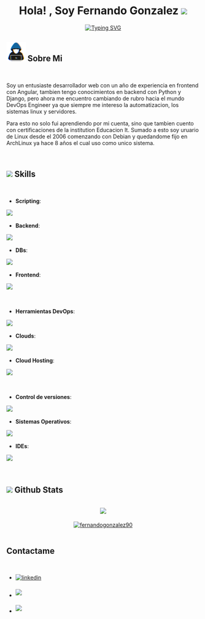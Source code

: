 <h1 align="center"><b>Hola! , Soy Fernando Gonzalez </b><img src="https://media.giphy.com/media/hvRJCLFzcasrR4ia7z/giphy.gif" width="35"></h1>
<!--  -->
<p align="center">
  <a href="https://github.com/DenverCoder1/readme-typing-svg"><img src="https://readme-typing-svg.herokuapp.com?font=Time+New+Roman&color=cyan&size=25&center=true&vCenter=true&width=600&height=100&lines=DevOps%20Engineer;Python%20Developer;Operador%20Linux" alt="Typing SVG"></a>
</p>

## <picture><img src = "https://github.com/0xAbdulKhalid/0xAbdulKhalid/raw/main/assets/mdImages/about_me.gif" width = 50px></picture> **Sobre Mi**


<br>



<p>
Soy un entusiaste desarrollador web con un año de experiencia en frontend con Angular, tambien tengo conocimientos en backend con Python y Django, pero ahora me encuentro cambiando de rubro hacia el mundo DevOps Engineer ya que siempre me intereso la automatizacion, los sistemas linux y servidores.

Para esto no solo fui aprendiendo por mi cuenta, sino que tambien cuento con certificaciones de la institution Educacion It.
Sumado a esto soy uruario de Linux desde el 2006 comenzando con Debian y quedandome fijo en ArchLinux ya hace 8 años el cual uso como unico sistema.
</p>

<br>


## <img src="https://media2.giphy.com/media/QssGEmpkyEOhBCb7e1/giphy.gif?cid=ecf05e47a0n3gi1bfqntqmob8g9aid1oyj2wr3ds3mg700bl&rid=giphy.gif" width ="25"><b> Skills</b>

<br>

<p align="center">

- **Scripting**:
<p align="left">
  <a href=#>
    <img src="https://skillicons.dev/icons?i=python,bash&perline=12" />
  </a>
</p>

- **Backend**:
<p align="left">
  <a href=#>
    <img src="https://skillicons.dev/icons?i=python,django,fastapi&perline=12" />
  </a>
</p>

- **DBs**:
<p align="left">
  <a href=#>
    <img src="https://skillicons.dev/icons?i=sqlite&perline=12" />
  </a>
</p>

- **Frontend**:
<p align="left">
  <a href=#>
    <img src="https://skillicons.dev/icons?i=html,css,js,ts,angular,react&perline=12" />
  </a>
</p>

<br>

- **Herramientas DevOps**:
<p align="left">
  <a href=#>
    <img src="https://skillicons.dev/icons?i=githubactions,jenkins,docker,kubernetes&perline=12" />
  </a>
</p>

- **Clouds**:
<p align="left">
  <a href=#>
    <img src="https://skillicons.dev/icons?i=gcp&perline=12" />
  </a>
</p>


- **Cloud Hosting**:
<p align="left">
  <a href=#>
    <img src="https://skillicons.dev/icons?i=firebase,github,netlify&perline=12" />
  </a>
</p>

<br >

- **Control de versiones**:
<p align="left">
  <a href=#>
    <img src="https://skillicons.dev/icons?i=git,github,gitlab&perline=12" />
  </a>
</p>

- **Sistemas Operativos**:
<p align="left">
  <a href="#">
    <img src="https://skillicons.dev/icons?i=linux,debian,redhat,arch,&perline=12" />
  </a>
</p>

- **IDEs**:
<p align="left">
  <a href=#>
    <img src="https://skillicons.dev/icons?i=vscode,pycharm&perline=12" />
  </a>
</p>



<br>

## <img src="https://media.giphy.com/media/iY8CRBdQXODJSCERIr/giphy.gif" width="35"><b> Github Stats </b>

<br>

<div align="center">

<a href="https://github.com/fernandogonzalez90/">
  <img src="https://github-readme-stats.vercel.app/api?username=fernandogonzalez90&include_all_commits=true&count_private=true&show_icons=true&line_height=20&title_color=6c91b2&icon_color=6c91b2&text_color=6c91b2&bg_color=383838,383838,383838" width="450"/>
  <br>
  <br>
  <img src="https://github-readme-stats.vercel.app/api/top-langs?username=fernandogonzalez90&show_icons=true&locale=en&layout=compact&line_height=20&title_color=6c91b2&icon_color=6c91b2&text_color=6c91b2&bg_color=383838,383838,383838" width="375"  alt="fernandogonzalez90"/>

</a>
</div>

<br>

## <b> Contactame</b>

<br>
<div align='left'>

<ul>

<li>
<a href="www.linkedin.com/in/fernando-emanuel-gonzalez" target="_blank">
<img src="https://img.shields.io/badge/linkedin:  Fernando Gonzalez-%2300acee.svg?color=405DE6&style=for-the-badge&logo=linkedin&logoColor=white" alt=linkedin style="margin-bottom: 5px;"/>
</a>
</li>

<br>

<li>
<a href="mailto:dev.gonzalezf@gmail.com" target="_blank">
<img src="https://img.shields.io/badge/:  Fernando Gonzalez-%23EA4335.svg?style=for-the-badge&logo=gmail&logoColor=white" t=mail style="margin-bottom: 5px;" />
</a>
</li>
<br>
<li>
<a href="https://devgonzalezf.netlify.app/" target="_blank">
<img src="https://img.shields.io/badge/Portafolio-grey?style=for-the-badge" style="margin-bottom: 5px;" />
</a>
</li>
	
</ul>
</div>

